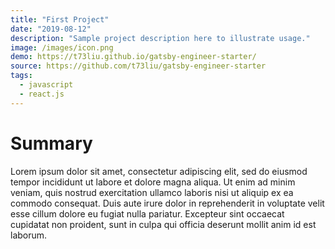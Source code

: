 ```yaml
---
title: "First Project"
date: "2019-08-12"
description: "Sample project description here to illustrate usage."
image: /images/icon.png
demo: https://t73liu.github.io/gatsby-engineer-starter/
source: https://github.com/t73liu/gatsby-engineer-starter
tags:
  - javascript
  - react.js
---
```


# Summary

Lorem ipsum dolor sit amet, consectetur adipiscing elit, sed do eiusmod tempor
incididunt ut labore et dolore magna aliqua. Ut enim ad minim veniam, quis
nostrud exercitation ullamco laboris nisi ut aliquip ex ea commodo consequat.
Duis aute irure dolor in reprehenderit in voluptate velit esse cillum dolore eu
fugiat nulla pariatur. Excepteur sint occaecat cupidatat non proident, sunt in
culpa qui officia deserunt mollit anim id est laborum.
